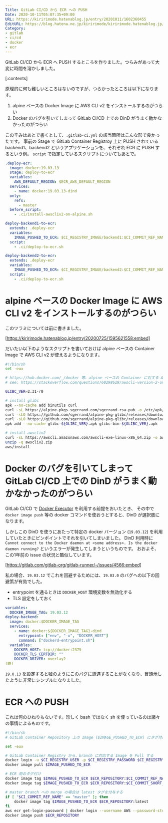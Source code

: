 ```yaml
---
Title: GitLab CI/CD から ECR への PUSH
Date: 2020-10-11T05:07:35+09:00
URL: https://kiririmode.hatenablog.jp/entry/20201011/1602360455
EditURL: https://blog.hatena.ne.jp/kiririmode/kiririmode.hatenablog.jp/atom/entry/26006613639172727
Category:
- gitlab
- ci/cd
- docker
- ecr
---
```


GitLab CI/CD から ECR へ PUSH するところを作りました。つらみがあって大変に時間を溶かしました。

[:contents]

原理的に何も難しいところはないのですが、つらかったところは以下になります。

1. alpine ベースの Docker Image に AWS CLI v2 をインストールするのがつらい
2. Docker のバグを引いてしまって GitLab CI/CD 上での DinD がうまく動かなかったのがつらい

この辛みはあとで書くとして、`.gitlab-ci.yml` の該当箇所はこんな形で良かったです。
事前の Stage で GitLab Container Registroy 上に PUSH されている backend1、backend2 というアプリケーションを、それぞれ ECR に PUSH するという例。
`script` で指定しているスクリプトについてもあとで。

```yaml
.deploy-ecr:
  image: docker:19.03.13
  stage: deploy-to-ecr
  variables:
    AWS_DEFAULT_REGION: $ECR_AWS_DEFAULT_REGION
  services:
    - name: docker:19.03.13-dind
  only:
    refs:
      - master
  before_script:
    - .ci/install-awscliv2-on-alpine.sh

deploy-backend1-to-ecr:
  extends: .deploy-ecr
  variables:
    IMAGE_PUSHED_TO_ECR: $CI_REGISTRY_IMAGE/backend1:$CI_COMMIT_REF_NAME
  script:
    - .ci/deploy-to-ecr.sh

deploy-backend2-to-ecr:
  extends: .deploy-ecr
  variables:
    IMAGE_PUSHED_TO_ECR: $CI_REGISTRY_IMAGE/backend2:$CI_COMMIT_REF_NAME
  script:
    - .ci/deploy-to-ecr.sh
```

# alpine ベースの Docker Image に AWS CLI v2 をインストールするのがつらい

このツラミについては前に書きました。

[https://kiririmode.hatenablog.jp/entry/20200725/1595621558:embed]

だいたい以下のようなスクリプトを書いておけば alpine ベースの Container Image で AWS CLI v2 が使えるようになります。

```sh
#!/bin/sh
set -eux

# https://hub.docker.com/_/docker 等、alpine ベースの Container に対する AWS CLI v2 のインストールには glibc が必要
# see: https://stackoverflow.com/questions/60298619/awscli-version-2-on-alpine-linux/61268529#61268529

GLIBC_VER=2.31-r0

# install glibc
apk --no-cache add binutils curl
curl -sL https://alpine-pkgs.sgerrand.com/sgerrand.rsa.pub -o /etc/apk/keys/sgerrand.rsa.pub
curl -sLO https://github.com/sgerrand/alpine-pkg-glibc/releases/download/${GLIBC_VER}/glibc-${GLIBC_VER}.apk
curl -sLO https://github.com/sgerrand/alpine-pkg-glibc/releases/download/${GLIBC_VER}/glibc-bin-${GLIBC_VER}.apk
apk add --no-cache glibc-${GLIBC_VER}.apk glibc-bin-${GLIBC_VER}.apk

# install awscliv2
curl -sL https://awscli.amazonaws.com/awscli-exe-linux-x86_64.zip -o awscliv2.zip
unzip -q awscliv2.zip
aws/install
```

# Docker のバグを引いてしまって GitLab CI/CD 上での DinD がうまく動かなかったのがつらい

GitLab CI/CD で [Docker Executor](https://docs.gitlab.com/runner/executors/docker.html) を利用する前提をおいたとき、
その中で `docker image push` 等の docker コマンドを使おうとすると、DinD が選択肢になります。

しかしこの DinD を使うにあたって特定の docker バージョン (`19.03.12`) を利用していたときにピンポイントでそれを引いてしまいました。
DinD 利用時に `Cannot connect to the Docker daemon at <some address>. Is the docker daemon running?` というエラーが発生してしまうというものです。
おおよそ、この1年前の issue の状況と酷似しています。

[https://gitlab.com/gitlab-org/gitlab-runner/-/issues/4566:embed]

私の場合、`19.03.12` でこれを回避するためには、`19.03.0` のバグへの以下の回避策が有効でした。

- entrypoint を通るときは `DOCKER_HOST` 環境変数を無効化する
- TLS 設定をしておく

```yaml
variables:
  DOCKER_IMAGE_TAG: 19.03.12
deploy-backend:
  image: docker:$DOCKER_IMAGE_TAG
  services:
    - name: docker:${DOCKER_IMAGE_TAG}-dind
      entrypoint: ["env", "-u", "DOCKER_HOST"]
      command: ["dockerd-entrypoint.sh"]
  variables:
    DOCKER_HOST: tcp://docker:2375
    DOCKER_TLS_CERTDIR: ""
    DOCKER_DRIVER: overlay2
(略)
```

`19.0.13` を設定すると嘘のようにこのバグに遭遇することがなくなり、冒頭示したように非常にシンプルになりました。

# ECR への PUSH

これは何のひねりもないです。珍しく bash ではなく sh を使っているのは諸々の事情によるものです。

```sh
#!/bin/sh
# GitLab Container Repository 上の Image ($IMAGE_PUSHED_TO_ECR) にタグ付けした上で ECR に PUSH する

set -eux

# GitLab Container Registry から、branch に対応する Image を Pull する
docker login -u $CI_REGISTRY_USER -p $CI_REGISTRY_PASSWORD $CI_REGISTRY
docker image pull $IMAGE_PUSHED_TO_ECR

# ECR 用のタグ付け
docker image tag $IMAGE_PUSHED_TO_ECR $ECR_REPOSITORY:$CI_COMMIT_REF_NAME
docker image tag $IMAGE_PUSHED_TO_ECR $ECR_REPOSITORY:$CI_COMMIT_SHORT_SHA

# master branch への merge の場合は latest タグを付与する
if [ "$CI_COMMIT_REF_NAME" == "master" ]; then
    docker image tag $IMAGE_PUSHED_TO_ECR $ECR_REPOSITORY:latest
fi
aws ecr get-login-password | docker login --username AWS --password-stdin $ECR_REPOSITORY
docker image push $ECR_REPOSITORY
```
